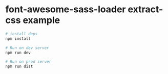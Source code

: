 font-awesome-sass-loader extract-css example
============================================

```bash
# install deps
npm install

# Run on dev server
npm run dev

# Run on prod server
npm run dist
